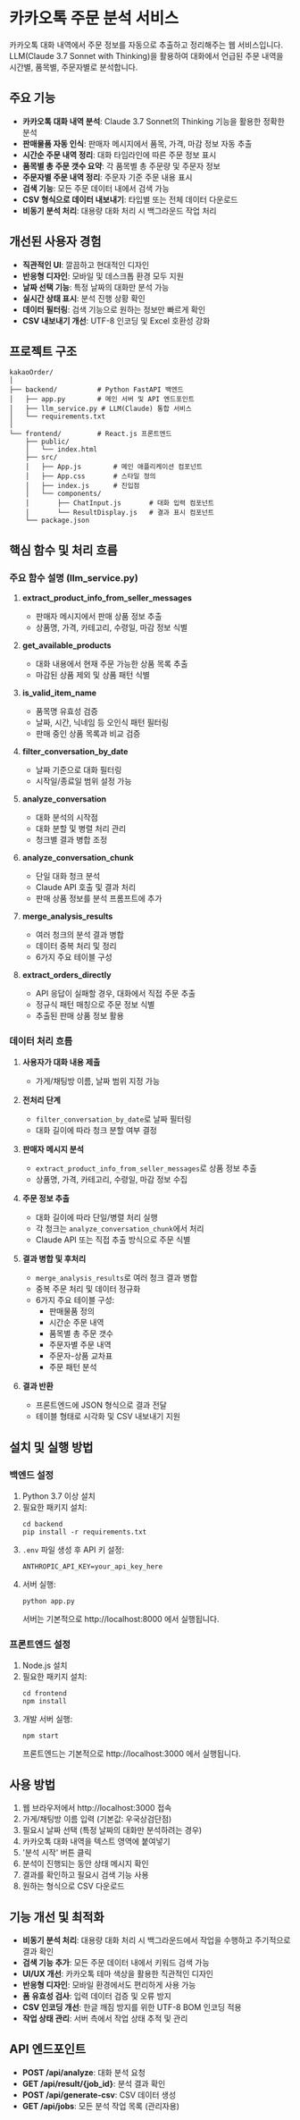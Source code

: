 # 카카오톡 주문 분석 서비스

카카오톡 대화 내역에서 주문 정보를 자동으로 추출하고 정리해주는 웹 서비스입니다. LLM(Claude 3.7 Sonnet with Thinking)을 활용하여 대화에서 언급된 주문 내역을 시간별, 품목별, 주문자별로 분석합니다.

## 주요 기능

- **카카오톡 대화 내역 분석**: Claude 3.7 Sonnet의 Thinking 기능을 활용한 정확한 분석
- **판매물품 자동 인식**: 판매자 메시지에서 품목, 가격, 마감 정보 자동 추출
- **시간순 주문 내역 정리**: 대화 타임라인에 따른 주문 정보 표시
- **품목별 총 주문 갯수 요약**: 각 품목별 총 주문량 및 주문자 정보
- **주문자별 주문 내역 정리**: 주문자 기준 주문 내용 표시
- **검색 기능**: 모든 주문 데이터 내에서 검색 가능
- **CSV 형식으로 데이터 내보내기**: 타입별 또는 전체 데이터 다운로드
- **비동기 분석 처리**: 대용량 대화 처리 시 백그라운드 작업 처리

## 개선된 사용자 경험

- **직관적인 UI**: 깔끔하고 현대적인 디자인
- **반응형 디자인**: 모바일 및 데스크톱 환경 모두 지원
- **날짜 선택 기능**: 특정 날짜의 대화만 분석 가능
- **실시간 상태 표시**: 분석 진행 상황 확인
- **데이터 필터링**: 검색 기능으로 원하는 정보만 빠르게 확인
- **CSV 내보내기 개선**: UTF-8 인코딩 및 Excel 호환성 강화

## 프로젝트 구조

```
kakaoOrder/
│
├── backend/          # Python FastAPI 백엔드
│   ├── app.py        # 메인 서버 및 API 엔드포인트
│   ├── llm_service.py # LLM(Claude) 통합 서비스
│   └── requirements.txt
│
└── frontend/         # React.js 프론트엔드
    ├── public/
    │   └── index.html
    ├── src/
    │   ├── App.js        # 메인 애플리케이션 컴포넌트
    │   ├── App.css       # 스타일 정의
    │   ├── index.js      # 진입점
    │   └── components/
    │       ├── ChatInput.js       # 대화 입력 컴포넌트
    │       └── ResultDisplay.js   # 결과 표시 컴포넌트
    └── package.json
```

## 핵심 함수 및 처리 흐름

### 주요 함수 설명 (llm_service.py)

1. **extract_product_info_from_seller_messages**
   - 판매자 메시지에서 판매 상품 정보 추출
   - 상품명, 가격, 카테고리, 수령일, 마감 정보 식별

2. **get_available_products**
   - 대화 내용에서 현재 주문 가능한 상품 목록 추출
   - 마감된 상품 제외 및 상품 패턴 식별

3. **is_valid_item_name**
   - 품목명 유효성 검증
   - 날짜, 시간, 닉네임 등 오인식 패턴 필터링
   - 판매 중인 상품 목록과 비교 검증

4. **filter_conversation_by_date**
   - 날짜 기준으로 대화 필터링
   - 시작일/종료일 범위 설정 가능

5. **analyze_conversation**
   - 대화 분석의 시작점
   - 대화 분할 및 병렬 처리 관리
   - 청크별 결과 병합 조정

6. **analyze_conversation_chunk**
   - 단일 대화 청크 분석
   - Claude API 호출 및 결과 처리
   - 판매 상품 정보를 분석 프롬프트에 추가

7. **merge_analysis_results**
   - 여러 청크의 분석 결과 병합
   - 데이터 중복 처리 및 정리
   - 6가지 주요 테이블 구성

8. **extract_orders_directly**
   - API 응답이 실패할 경우, 대화에서 직접 주문 추출
   - 정규식 패턴 매칭으로 주문 정보 식별
   - 추출된 판매 상품 정보 활용

### 데이터 처리 흐름

1. **사용자가 대화 내용 제출**
   - 가게/채팅방 이름, 날짜 범위 지정 가능

2. **전처리 단계**
   - `filter_conversation_by_date`로 날짜 필터링
   - 대화 길이에 따라 청크 분할 여부 결정

3. **판매자 메시지 분석**
   - `extract_product_info_from_seller_messages`로 상품 정보 추출
   - 상품명, 가격, 카테고리, 수령일, 마감 정보 수집

4. **주문 정보 추출**
   - 대화 길이에 따라 단일/병렬 처리 실행
   - 각 청크는 `analyze_conversation_chunk`에서 처리
   - Claude API 또는 직접 추출 방식으로 주문 식별

5. **결과 병합 및 후처리**
   - `merge_analysis_results`로 여러 청크 결과 병합
   - 중복 주문 처리 및 데이터 정규화
   - 6가지 주요 테이블 구성:
     - 판매물품 정의
     - 시간순 주문 내역
     - 품목별 총 주문 갯수
     - 주문자별 주문 내역
     - 주문자-상품 교차표
     - 주문 패턴 분석

6. **결과 반환**
   - 프론트엔드에 JSON 형식으로 결과 전달
   - 테이블 형태로 시각화 및 CSV 내보내기 지원

## 설치 및 실행 방법

### 백엔드 설정

1. Python 3.7 이상 설치
2. 필요한 패키지 설치:
   ```
   cd backend
   pip install -r requirements.txt
   ```
3. `.env` 파일 생성 후 API 키 설정:
   ```
   ANTHROPIC_API_KEY=your_api_key_here
   ```
4. 서버 실행:
   ```
   python app.py
   ```
   서버는 기본적으로 http://localhost:8000 에서 실행됩니다.

### 프론트엔드 설정

1. Node.js 설치
2. 필요한 패키지 설치:
   ```
   cd frontend
   npm install
   ```
3. 개발 서버 실행:
   ```
   npm start
   ```
   프론트엔드는 기본적으로 http://localhost:3000 에서 실행됩니다.

## 사용 방법

1. 웹 브라우저에서 http://localhost:3000 접속
2. 가게/채팅방 이름 입력 (기본값: 우국상검단점)
3. 필요시 날짜 선택 (특정 날짜의 대화만 분석하려는 경우)
4. 카카오톡 대화 내역을 텍스트 영역에 붙여넣기
5. '분석 시작' 버튼 클릭
6. 분석이 진행되는 동안 상태 메시지 확인
7. 결과를 확인하고 필요시 검색 기능 사용
8. 원하는 형식으로 CSV 다운로드

## 기능 개선 및 최적화

- **비동기 분석 처리**: 대용량 대화 처리 시 백그라운드에서 작업을 수행하고 주기적으로 결과 확인
- **검색 기능 추가**: 모든 주문 데이터 내에서 키워드 검색 가능
- **UI/UX 개선**: 카카오톡 테마 색상을 활용한 직관적인 디자인
- **반응형 디자인**: 모바일 환경에서도 편리하게 사용 가능
- **폼 유효성 검사**: 입력 데이터 검증 및 오류 방지
- **CSV 인코딩 개선**: 한글 깨짐 방지를 위한 UTF-8 BOM 인코딩 적용
- **작업 상태 관리**: 서버 측에서 작업 상태 추적 및 관리

## API 엔드포인트

- **POST /api/analyze**: 대화 분석 요청
- **GET /api/result/{job_id}**: 분석 결과 확인
- **POST /api/generate-csv**: CSV 데이터 생성
- **GET /api/jobs**: 모든 분석 작업 목록 (관리자용)
